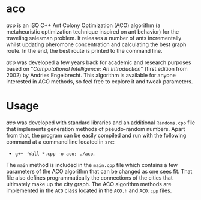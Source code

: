 # aco

*aco* is an ISO C++ Ant Colony Optimization (ACO) algorithm (a metaheuristic optimization technique inspired on ant behavior) for the traveling salesman problem. It releases a number of ants incrementally whilst updating pheromone concentration and calculating the best graph route. In the end, the best route is printed to the command line.

*aco* was developed a few years back for academic and research purposes based on "*Computational Intelligence: An Introduction*" (first edition from 2002) by Andries Engelbrecht. This algorithm is available for anyone interested in ACO methods, so feel free to explore it and tweak parameters.

# Usage

*aco* was developed with standard libraries and an additional `Randoms.cpp` file that implements generation methods of pseudo-random numbers. Apart from that, the program can be easily compiled and run with the following command at a command line located in `src`:

* `g++ -Wall *.cpp -o aco; ./aco`.

The `main` method is included in the `main.cpp` file which contains a few parameters of the ACO algorithm that can be changed as one sees fit. That file also defines programmatically the connections of the cities that ultimately make up the city graph. The ACO algorithm methods are implemented in the `ACO` class located in the `ACO.h` and `ACO.cpp` files.